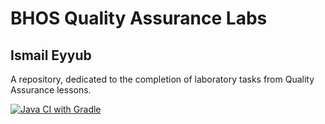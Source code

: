 # BHOS Quality Assurance Labs
## Ismail Eyyub
A repository, dedicated to the completion of laboratory tasks from Quality Assurance lessons.

[![Java CI with Gradle](https://github.com/TrapTheOnly/bhos-qa-labs/actions/workflows/build.yml/badge.svg?branch=feature%2Flab4)](https://github.com/TrapTheOnly/bhos-qa-labs/actions/workflows/build.yml)
